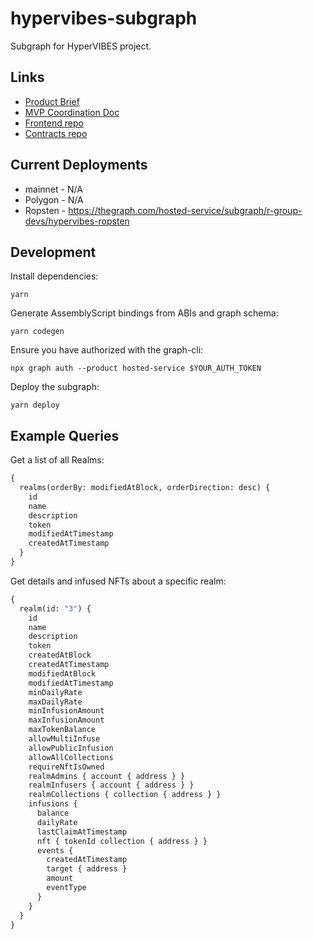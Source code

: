 # hypervibes-subgraph

Subgraph for HyperVIBES project.

## Links

* [Product Brief](https://docs.google.com/document/d/1NvztqdMAyLERTPuX5uHSnq8f5G0YVRaxNsq5UaXhQEw/edit?usp=sharing)
* [MVP Coordination Doc](https://docs.google.com/document/d/1dpMlzGeO4XfD6gBQoaTTXO2NxCCfA0hDYlTinJjCsfQ/edit?usp=sharing)
* [Frontend repo](https://github.com/R-Group-Devs/hypervibes-frontend)
* [Contracts repo](https://github.com/R-Group-Devs/hypervibes-contracts)

## Current Deployments

* mainnet - N/A
* Polygon - N/A
* Ropsten - https://thegraph.com/hosted-service/subgraph/r-group-devs/hypervibes-ropsten

## Development

Install dependencies:

```
yarn
```

Generate AssemblyScript bindings from ABIs and graph schema:

```
yarn codegen
```

Ensure you have authorized with the graph-cli:

```
npx graph auth --product hosted-service $YOUR_AUTH_TOKEN
```

Deploy the subgraph:

```
yarn deploy
```
## Example Queries

Get a list of all Realms:

```graphql
{
  realms(orderBy: modifiedAtBlock, orderDirection: desc) {
    id
    name
    description
    token
    modifiedAtTimestamp
    createdAtTimestamp
  }
}
```

Get details and infused NFTs about a specific realm:

```graphql
{
  realm(id: "3") {
    id
    name
    description
    token
    createdAtBlock
    createdAtTimestamp
    modifiedAtBlock
    modifiedAtTimestamp
    minDailyRate
    maxDailyRate
    minInfusionAmount
    maxInfusionAmount
    maxTokenBalance
    allowMultiInfuse
    allowPublicInfusion
    allowAllCollections
    requireNftIsOwned
    realmAdmins { account { address } }
    realmInfusers { account { address } }
    realmCollections { collection { address } }
    infusions {
      balance
      dailyRate
      lastClaimAtTimestamp
      nft { tokenId collection { address } }
      events {
        createdAtTimestamp
        target { address }
        amount
        eventType
      }
    }
  }
}

```

